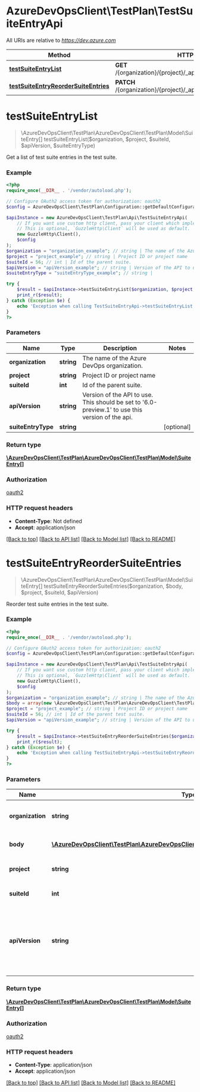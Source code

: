 # AzureDevOpsClient\TestPlan\TestSuiteEntryApi

All URIs are relative to *https://dev.azure.com*

Method | HTTP request | Description
------------- | ------------- | -------------
[**testSuiteEntryList**](TestSuiteEntryApi.md#testSuiteEntryList) | **GET** /{organization}/{project}/_apis/testplan/suiteentry/{suiteId} | 
[**testSuiteEntryReorderSuiteEntries**](TestSuiteEntryApi.md#testSuiteEntryReorderSuiteEntries) | **PATCH** /{organization}/{project}/_apis/testplan/suiteentry/{suiteId} | 


# **testSuiteEntryList**
> \AzureDevOpsClient\TestPlan\AzureDevOpsClient\TestPlan\Model\SuiteEntry[] testSuiteEntryList($organization, $project, $suiteId, $apiVersion, $suiteEntryType)



Get a list of test suite entries in the test suite.

### Example
```php
<?php
require_once(__DIR__ . '/vendor/autoload.php');

// Configure OAuth2 access token for authorization: oauth2
$config = AzureDevOpsClient\TestPlan\Configuration::getDefaultConfiguration()->setAccessToken('YOUR_ACCESS_TOKEN');

$apiInstance = new AzureDevOpsClient\TestPlan\Api\TestSuiteEntryApi(
    // If you want use custom http client, pass your client which implements `GuzzleHttp\ClientInterface`.
    // This is optional, `GuzzleHttp\Client` will be used as default.
    new GuzzleHttp\Client(),
    $config
);
$organization = "organization_example"; // string | The name of the Azure DevOps organization.
$project = "project_example"; // string | Project ID or project name
$suiteId = 56; // int | Id of the parent suite.
$apiVersion = "apiVersion_example"; // string | Version of the API to use.  This should be set to '6.0-preview.1' to use this version of the api.
$suiteEntryType = "suiteEntryType_example"; // string | 

try {
    $result = $apiInstance->testSuiteEntryList($organization, $project, $suiteId, $apiVersion, $suiteEntryType);
    print_r($result);
} catch (Exception $e) {
    echo 'Exception when calling TestSuiteEntryApi->testSuiteEntryList: ', $e->getMessage(), PHP_EOL;
}
?>
```

### Parameters

Name | Type | Description  | Notes
------------- | ------------- | ------------- | -------------
 **organization** | **string**| The name of the Azure DevOps organization. |
 **project** | **string**| Project ID or project name |
 **suiteId** | **int**| Id of the parent suite. |
 **apiVersion** | **string**| Version of the API to use.  This should be set to &#39;6.0-preview.1&#39; to use this version of the api. |
 **suiteEntryType** | **string**|  | [optional]

### Return type

[**\AzureDevOpsClient\TestPlan\AzureDevOpsClient\TestPlan\Model\SuiteEntry[]**](../Model/SuiteEntry.md)

### Authorization

[oauth2](../../README.md#oauth2)

### HTTP request headers

 - **Content-Type**: Not defined
 - **Accept**: application/json

[[Back to top]](#) [[Back to API list]](../../README.md#documentation-for-api-endpoints) [[Back to Model list]](../../README.md#documentation-for-models) [[Back to README]](../../README.md)

# **testSuiteEntryReorderSuiteEntries**
> \AzureDevOpsClient\TestPlan\AzureDevOpsClient\TestPlan\Model\SuiteEntry[] testSuiteEntryReorderSuiteEntries($organization, $body, $project, $suiteId, $apiVersion)



Reorder test suite entries in the test suite.

### Example
```php
<?php
require_once(__DIR__ . '/vendor/autoload.php');

// Configure OAuth2 access token for authorization: oauth2
$config = AzureDevOpsClient\TestPlan\Configuration::getDefaultConfiguration()->setAccessToken('YOUR_ACCESS_TOKEN');

$apiInstance = new AzureDevOpsClient\TestPlan\Api\TestSuiteEntryApi(
    // If you want use custom http client, pass your client which implements `GuzzleHttp\ClientInterface`.
    // This is optional, `GuzzleHttp\Client` will be used as default.
    new GuzzleHttp\Client(),
    $config
);
$organization = "organization_example"; // string | The name of the Azure DevOps organization.
$body = array(new \AzureDevOpsClient\TestPlan\AzureDevOpsClient\TestPlan\Model\SuiteEntryUpdateParams()); // \AzureDevOpsClient\TestPlan\AzureDevOpsClient\TestPlan\Model\SuiteEntryUpdateParams[] | List of SuiteEntry to reorder.
$project = "project_example"; // string | Project ID or project name
$suiteId = 56; // int | Id of the parent test suite.
$apiVersion = "apiVersion_example"; // string | Version of the API to use.  This should be set to '6.0-preview.1' to use this version of the api.

try {
    $result = $apiInstance->testSuiteEntryReorderSuiteEntries($organization, $body, $project, $suiteId, $apiVersion);
    print_r($result);
} catch (Exception $e) {
    echo 'Exception when calling TestSuiteEntryApi->testSuiteEntryReorderSuiteEntries: ', $e->getMessage(), PHP_EOL;
}
?>
```

### Parameters

Name | Type | Description  | Notes
------------- | ------------- | ------------- | -------------
 **organization** | **string**| The name of the Azure DevOps organization. |
 **body** | [**\AzureDevOpsClient\TestPlan\AzureDevOpsClient\TestPlan\Model\SuiteEntryUpdateParams[]**](../Model/SuiteEntryUpdateParams.md)| List of SuiteEntry to reorder. |
 **project** | **string**| Project ID or project name |
 **suiteId** | **int**| Id of the parent test suite. |
 **apiVersion** | **string**| Version of the API to use.  This should be set to &#39;6.0-preview.1&#39; to use this version of the api. |

### Return type

[**\AzureDevOpsClient\TestPlan\AzureDevOpsClient\TestPlan\Model\SuiteEntry[]**](../Model/SuiteEntry.md)

### Authorization

[oauth2](../../README.md#oauth2)

### HTTP request headers

 - **Content-Type**: application/json
 - **Accept**: application/json

[[Back to top]](#) [[Back to API list]](../../README.md#documentation-for-api-endpoints) [[Back to Model list]](../../README.md#documentation-for-models) [[Back to README]](../../README.md)

